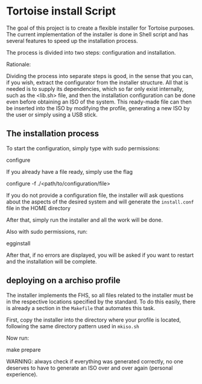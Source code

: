 # Tortoise install Script

The goal of this project is to create a flexible installer
for Tortoise purposes. The current implementation of the 
installer is done in Shell script and has several features 
to speed up the installation process.

The process is divided into two steps: 
configuration and installation.

Rationale:

Dividing the process into separate steps is good, in the sense 
that you can, if you wish, extract the configurator from the 
installer structure. All that is needed is to supply its 
dependencies, which so far only exist internally, such as the 
<lib.sh> file, and then the installation configuration can be 
done even before obtaining an ISO of the system. This ready-made 
file can then be inserted into the ISO by modifying the profile, 
generating a new ISO by the user or simply using a USB stick.

## The installation process

To start the configuration, simply type with sudo permissions:

configure

If you already have a file ready, simply use the <file> flag

configure -f ./<path/to/configuration/file>

If you do not provide a configuration file, the installer will 
ask questions about the aspects of the desired system and will 
generate the `install.conf` file in the HOME directory

After that, simply run the installer and all the work will be done.

Also with sudo permissions, run:

egginstall

After that, if no errors are displayed, you will be asked if 
you want to restart and the installation will be complete.


## deploying on a archiso profile

The installer implements the FHS, so all files related to the 
installer must be in the respective locations specified by the 
standard. To do this easily, there is already a section in the 
`Makefile` that automates this task.

First, copy the installer into the directory where your profile 
is located, following the same directory pattern used in `mkiso.sh`

Now run:

make prepare

WARNING: always check if everything was generated correctly, no 
one deserves to have to generate an ISO over and over again 
(personal experience).
